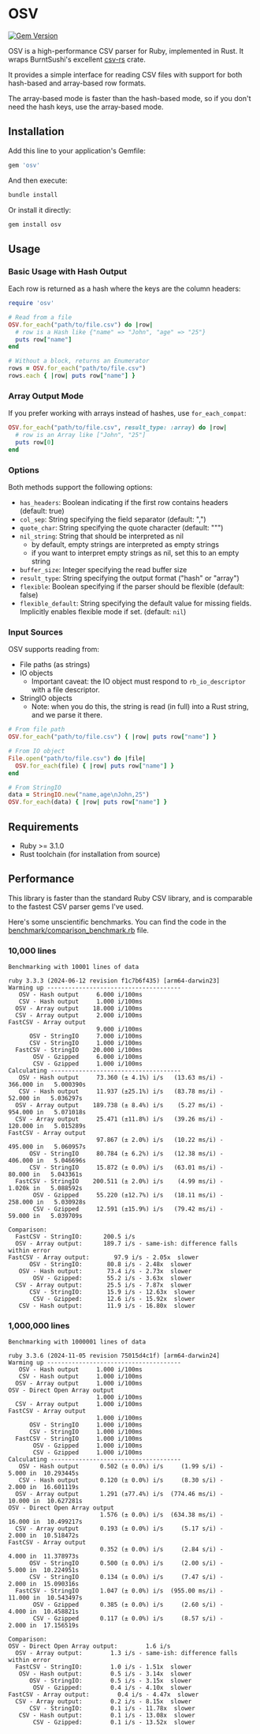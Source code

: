 # OSV

[![Gem Version](https://badge.fury.io/rb/osv.svg)](https://badge.fury.io/rb/osv)

OSV is a high-performance CSV parser for Ruby, implemented in Rust. It wraps BurntSushi's excellent [csv-rs](https://github.com/BurntSushi/rust-csv) crate.

It provides a simple interface for reading CSV files with support for both hash-based and array-based row formats.

The array-based mode is faster than the hash-based mode, so if you don't need the hash keys, use the array-based mode.

## Installation

Add this line to your application's Gemfile:

```ruby
gem 'osv'
```

And then execute:

```bash
bundle install
```

Or install it directly:

```bash
gem install osv
```

## Usage

### Basic Usage with Hash Output

Each row is returned as a hash where the keys are the column headers:

```ruby
require 'osv'

# Read from a file
OSV.for_each("path/to/file.csv") do |row|
  # row is a Hash like {"name" => "John", "age" => "25"}
  puts row["name"]
end

# Without a block, returns an Enumerator
rows = OSV.for_each("path/to/file.csv")
rows.each { |row| puts row["name"] }
```

### Array Output Mode

If you prefer working with arrays instead of hashes, use `for_each_compat`:

```ruby
OSV.for_each("path/to/file.csv", result_type: :array) do |row|
  # row is an Array like ["John", "25"]
  puts row[0]
end
```

### Options

Both methods support the following options:

- `has_headers`: Boolean indicating if the first row contains headers (default: true)
- `col_sep`: String specifying the field separator (default: ",")
- `quote_char`: String specifying the quote character (default: "\"")
- `nil_string`: String that should be interpreted as nil
  - by default, empty strings are interpreted as empty strings
  - if you want to interpret empty strings as nil, set this to an empty string
- `buffer_size`: Integer specifying the read buffer size
- `result_type`: String specifying the output format ("hash" or "array")
- `flexible`: Boolean specifying if the parser should be flexible (default: false)
- `flexible_default`: String specifying the default value for missing fields. Implicitly enables flexible mode if set. (default: `nil`)

### Input Sources

OSV supports reading from:

- File paths (as strings)
- IO objects
  - Important caveat: the IO object must respond to `rb_io_descriptor` with a file descriptor.
- StringIO objects
  - Note: when you do this, the string is read (in full) into a Rust string, and we parse it there.

```ruby
# From file path
OSV.for_each("path/to/file.csv") { |row| puts row["name"] }

# From IO object
File.open("path/to/file.csv") do |file|
  OSV.for_each(file) { |row| puts row["name"] }
end

# From StringIO
data = StringIO.new("name,age\nJohn,25")
OSV.for_each(data) { |row| puts row["name"] }
```

## Requirements

- Ruby >= 3.1.0
- Rust toolchain (for installation from source)

## Performance

This library is faster than the standard Ruby CSV library, and is comparable to the fastest CSV parser gems I've used.

Here's some unscientific benchmarks. You can find the code in the [benchmark/comparison_benchmark.rb](benchmark/comparison_benchmark.rb) file.

### 10,000 lines

```
Benchmarking with 10001 lines of data

ruby 3.3.3 (2024-06-12 revision f1c7b6f435) [arm64-darwin23]
Warming up --------------------------------------
   OSV - Hash output     6.000 i/100ms
   CSV - Hash output     1.000 i/100ms
  OSV - Array output    18.000 i/100ms
  CSV - Array output     2.000 i/100ms
FastCSV - Array output
                         9.000 i/100ms
      OSV - StringIO     7.000 i/100ms
      CSV - StringIO     1.000 i/100ms
  FastCSV - StringIO    20.000 i/100ms
       OSV - Gzipped     6.000 i/100ms
       CSV - Gzipped     1.000 i/100ms
Calculating -------------------------------------
   OSV - Hash output     73.360 (± 4.1%) i/s   (13.63 ms/i) -    366.000 in   5.000390s
   CSV - Hash output     11.937 (±25.1%) i/s   (83.78 ms/i) -     52.000 in   5.036297s
  OSV - Array output    189.738 (± 8.4%) i/s    (5.27 ms/i) -    954.000 in   5.071018s
  CSV - Array output     25.471 (±11.8%) i/s   (39.26 ms/i) -    120.000 in   5.015289s
FastCSV - Array output
                         97.867 (± 2.0%) i/s   (10.22 ms/i) -    495.000 in   5.060957s
      OSV - StringIO     80.784 (± 6.2%) i/s   (12.38 ms/i) -    406.000 in   5.046696s
      CSV - StringIO     15.872 (± 0.0%) i/s   (63.01 ms/i) -     80.000 in   5.043361s
  FastCSV - StringIO    200.511 (± 2.0%) i/s    (4.99 ms/i) -      1.020k in   5.088592s
       OSV - Gzipped     55.220 (±12.7%) i/s   (18.11 ms/i) -    258.000 in   5.030928s
       CSV - Gzipped     12.591 (±15.9%) i/s   (79.42 ms/i) -     59.000 in   5.039709s

Comparison:
  FastCSV - StringIO:      200.5 i/s
  OSV - Array output:      189.7 i/s - same-ish: difference falls within error
FastCSV - Array output:       97.9 i/s - 2.05x  slower
      OSV - StringIO:       80.8 i/s - 2.48x  slower
   OSV - Hash output:       73.4 i/s - 2.73x  slower
       OSV - Gzipped:       55.2 i/s - 3.63x  slower
  CSV - Array output:       25.5 i/s - 7.87x  slower
      CSV - StringIO:       15.9 i/s - 12.63x  slower
       CSV - Gzipped:       12.6 i/s - 15.92x  slower
   CSV - Hash output:       11.9 i/s - 16.80x  slower
```

### 1,000,000 lines

```
Benchmarking with 1000001 lines of data

ruby 3.3.6 (2024-11-05 revision 75015d4c1f) [arm64-darwin24]
Warming up --------------------------------------
   OSV - Hash output     1.000 i/100ms
   CSV - Hash output     1.000 i/100ms
  OSV - Array output     1.000 i/100ms
OSV - Direct Open Array output
                         1.000 i/100ms
  CSV - Array output     1.000 i/100ms
FastCSV - Array output
                         1.000 i/100ms
      OSV - StringIO     1.000 i/100ms
      CSV - StringIO     1.000 i/100ms
  FastCSV - StringIO     1.000 i/100ms
       OSV - Gzipped     1.000 i/100ms
       CSV - Gzipped     1.000 i/100ms
Calculating -------------------------------------
   OSV - Hash output      0.502 (± 0.0%) i/s     (1.99 s/i) -      5.000 in  10.293445s
   CSV - Hash output      0.120 (± 0.0%) i/s     (8.30 s/i) -      2.000 in  16.601119s
  OSV - Array output      1.291 (±77.4%) i/s  (774.46 ms/i) -     10.000 in  10.627281s
OSV - Direct Open Array output
                          1.576 (± 0.0%) i/s  (634.38 ms/i) -     16.000 in  10.499217s
  CSV - Array output      0.193 (± 0.0%) i/s     (5.17 s/i) -      2.000 in  10.518472s
FastCSV - Array output
                          0.352 (± 0.0%) i/s     (2.84 s/i) -      4.000 in  11.378973s
      OSV - StringIO      0.500 (± 0.0%) i/s     (2.00 s/i) -      5.000 in  10.224951s
      CSV - StringIO      0.134 (± 0.0%) i/s     (7.47 s/i) -      2.000 in  15.090316s
  FastCSV - StringIO      1.047 (± 0.0%) i/s  (955.00 ms/i) -     11.000 in  10.543497s
       OSV - Gzipped      0.385 (± 0.0%) i/s     (2.60 s/i) -      4.000 in  10.458821s
       CSV - Gzipped      0.117 (± 0.0%) i/s     (8.57 s/i) -      2.000 in  17.156519s

Comparison:
OSV - Direct Open Array output:        1.6 i/s
  OSV - Array output:        1.3 i/s - same-ish: difference falls within error
  FastCSV - StringIO:        1.0 i/s - 1.51x  slower
   OSV - Hash output:        0.5 i/s - 3.14x  slower
      OSV - StringIO:        0.5 i/s - 3.15x  slower
       OSV - Gzipped:        0.4 i/s - 4.10x  slower
FastCSV - Array output:        0.4 i/s - 4.47x  slower
  CSV - Array output:        0.2 i/s - 8.15x  slower
      CSV - StringIO:        0.1 i/s - 11.78x  slower
   CSV - Hash output:        0.1 i/s - 13.08x  slower
       CSV - Gzipped:        0.1 i/s - 13.52x  slower
```
